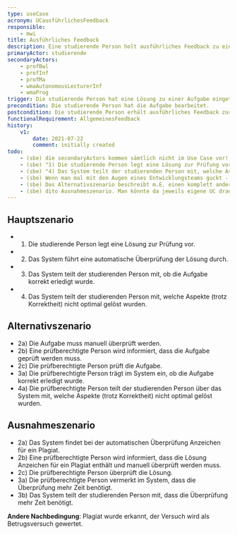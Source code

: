 ```yaml
---
type: useCase
acronym: UCausführlichesFeedback
responsible:
    - mwi
title: Ausführliches Feedback
description: Eine studierende Person holt ausführliches Feedback zu einer Aufgabe ein.
primaryActor: studierende
secondaryActors:
    - profBwl
    - profInf
    - profMa
    - wmaAutonomousLecturerInf
    - wmaProg
trigger: Die studierende Person hat eine Lösung zu einer Aufgabe eingetragen.
precondition: Die studierende Person hat die Aufgabe bearbeitet.
postcondition: Die studierende Person erhält ausführliches Feedback zur abgegebenen Lösung unabhängig davon, ob sie korrekt gelöst wurde oder fehlerhaft ist.
functionalRequirement: AllgemeinesFeedback
history:
    v1:
        date: 2021-07-22
        comment: initially created
todo: 
    - (sbe) die secondaryActors kommen sämtlich nicht im Use Case vor!
    - (sbe) "1) Die studierende Person legt eine Lösung zur Prüfung vor." Wie genau macht sie das?
    - (sbe) "4) Das System teilt der studierenden Person mit, welche Aspekte (trotz Korrektheit) nicht optimal gelöst wurden." Hier 
    - (sbe) Wenn man mal mit den Augen eines Entwicklungsteams guckt - können die auf der Basis dieser Beschreibung Software bauen? Natürlich sollte ein UC keine Implementierung (z.B. backend-seitig) spezifizieren. Aber mir ist total unklar, wie ungefähr so ein Vorschlag aussehen kann. Vielleicht kann man zumindest _skizzieren_, wie das System zu dem Vorschlag kommt - z.B. sowas wie KI ...?   
    - (sbe) Das Alternativszenario beschreibt m.E. einen komplett anderen Use Case (also manuelle statt automatische Prüfung)
    - (sbe) dito Ausnahmeszenario. Man könnte da jeweils eigene UC draus machen.
---
```


## Hauptszenario

* 1) Die studierende Person legt eine Lösung zur Prüfung vor.
* 2) Das System führt eine automatische Überprüfung der Lösung durch.
* 3) Das System teilt der studierenden Person mit, ob die Aufgabe korrekt erledigt wurde.
* 4) Das System teilt der studierenden Person mit, welche Aspekte (trotz Korrektheit) nicht optimal gelöst wurden.


## Alternativszenario

* 2a) Die Aufgabe muss manuell überprüft werden.
* 2b) Eine prüfberechtigte Person wird informiert, dass die Aufgabe geprüft werden muss.
* 2c) Die prüfberechtigte Person prüft die Aufgabe.
* 3a) Die prüfberechtigte Person trägt im System ein, ob die Aufgabe korrekt erledigt wurde.
* 4a) Die prüfberechtigte Person teilt der studierenden Person über das System mit, welche Aspekte (trotz Korrektheit) nicht optimal gelöst wurden.

## Ausnahmeszenario

* 2a) Das System findet bei der automatischen Überprüfung Anzeichen für ein Plagiat.
* 2b) Eine prüfberechtigte Person wird informiert, dass die Lösung Anzeichen für ein Plagiat enthält und manuell überprüft werden muss.
* 2c) Die prüfberechtigte Person überprüft die Lösung.
* 3a) Die prüfberechtigte Person vermerkt im System, dass die Überprüfung mehr Zeit benötigt.
* 3b) Das System teilt der studierenden Person mit, dass die Überprüfung mehr Zeit benötigt.

**Andere Nachbedingung**: Plagiat wurde erkannt, der Versuch wird als Betrugsversuch gewertet.